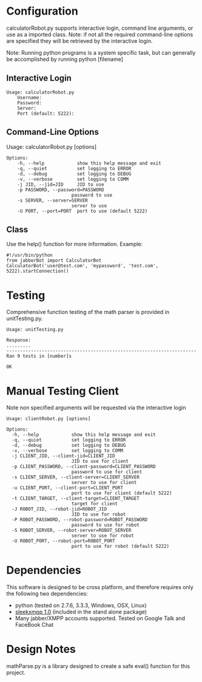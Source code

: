 # Configuration #
calculatorRobot.py supports interactive login, command line arguments, or use as a imported class. Note: if not all the required command-line options are specified they will be retrieved by the interactive login. 

Note: Running python programs is a system specific task, but can generally be accomplished by running python [filename]

## Interactive Login ##
    
    Usage: calculatorRobot.py
        Username: 
        Password: 
        Server: 
        Port (default: 5222): 

## Command-Line Options ##
Usage: calculatorRobot.py [options]

    Options:
        -h, --help            show this help message and exit
        -q, --quiet           set logging to ERROR
        -d, --debug           set logging to DEBUG
        -v, --verbose         set logging to COMM
        -j JID, --jid=JID     JID to use
        -p PASSWORD, --password=PASSWORD
                            password to use
        -s SERVER, --server=SERVER
                            server to use
        -U PORT, --port=PORT  port to use (default 5222)

## Class ##
Use the help() function for more information.
Example:

    #!/usr/bin/python
    from jabberBot import CalculatorBot
    CalculatorBot('user@test.com', 'mypassword', 'test.com', 5222).startConnection()

# Testing #
Comprehensive function testing of the math parser is provided in unitTesting.py.

    Usage: unitTesting.py 

    Response: 
    .........
    ----------------------------------------------------------------------
    Ran 9 tests in [number]s

    OK


# Manual Testing Client #
Note non specified arguments will be requested via the interactive login

    Usage: clientRobot.py [options]

    Options:
      -h, --help            show this help message and exit
      -q, --quiet           set logging to ERROR
      -d, --debug           set logging to DEBUG
      -v, --verbose         set logging to COMM
      -j CLIENT_JID, --client-jid=CLIENT_JID
                            JID to use for client
      -p CLIENT_PASSWORD, --client-password=CLIENT_PASSWORD
                            password to use for client
      -s CLIENT_SERVER, --client-server=CLIENT_SERVER
                            server to use for client
      -u CLIENT_PORT, --client-port=CLIENT_PORT
                            port to use for client (default 5222)
      -t CLIENT_TARGET, --client-target=CLIENT_TARGET
                            target for client
      -J ROBOT_JID, --robot-jid=ROBOT_JID
                            JID to use for robot
      -P ROBOT_PASSWORD, --robot-password=ROBOT_PASSWORD
                            password to use for robot
      -S ROBOT_SERVER, --robot-server=ROBOT_SERVER
                            server to use for robot
      -U ROBOT_PORT, --robot-port=ROBOT_PORT
                            port to use for robot (default 5222)

# Dependencies #
This software is designed to be cross platform, and therefore requires only the following two dependencies:

+ python (tested on 2.7.6, 3.3.3, Windows, OSX, Linux)
+ [sleekxmpp 1.0](http://sleekxmpp.com) (included in the stand alone package)
+ Many jabber/XMPP accounts supported. Tested on Google Talk and FaceBook Chat

# Design Notes #
mathParse.py is a library designed to create a safe eval() function for this project.
